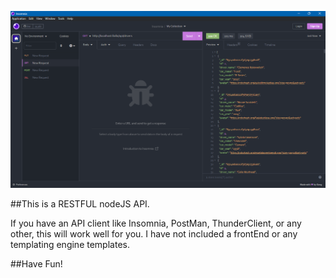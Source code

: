 ![Insomnia ScreenShot](./image.png)

##This is a RESTFUL nodeJS API.

If you have an API client like Insomnia, PostMan, ThunderClient, or any other, this will work well for you.
I have not included a frontEnd or any templating engine templates.

##Have Fun!
